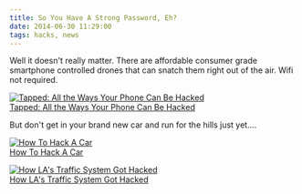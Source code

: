```yaml
---
title: So You Have A Strong Password, Eh?
date: 2014-06-30 11:29:00
tags: hacks, news
---
```


Well it doesn't really matter. There are affordable consumer grade smartphone controlled drones that can snatch them right out of the air. Wifi not required.

[![Tapped: All the Ways Your Phone Can Be Hacked](http://img.youtube.com/vi/dysnKiXUlRU/hqdefault.jpg)  
Tapped: All the Ways Your Phone Can Be Hacked](http://motherboard.vice.com/read/tapped-all-the-ways-your-phone-can-be-hacked)  

But don't get in your brand new car and run for the hills just yet....

[![How To Hack A Car](http://img.youtube.com/vi/3jstaBeXgAs/hqdefault.jpg)  
How To Hack A Car](http://www.vice.com/motherboard/how-to-hack-a-car)

[![How LA's Traffic System Got Hacked](http://img.youtube.com/vi/hcoVMXLTQzw/hqdefault.jpg)  
How LA's Traffic System Got Hacked](http://www.vice.com/motherboard/how-las-traffic-system-got-hacked)
